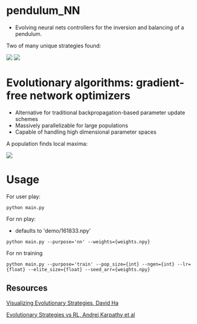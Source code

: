# pendulum_NN
- Evolving neural nets controllers for the inversion and balancing of a pendulum.

Two of many unique strategies found:

![](https://i.gyazo.com/fb60fa265c96b1dfeccb1d16e304f85a.gif) ![](https://i.gyazo.com/29696354e74c8048c366f08f7b300834.gif)

# Evolutionary algorithms: gradient-free network optimizers
- Alternative for traditional backpropagation-based parameter update schemes
- Massively parallelizable for large populations
- Capable of handling high dimensional parameter spaces

A population finds local maxima:

![](https://blog.otoro.net/assets/20171031/rastrigin/simplees.gif)

# Usage

For user play:
```
python main.py
```

For nn play:
- defaults to 'demo/161833.npy'
```
python main.py --purpose='nn' --weights={weights.npy}
```

For nn training
```
python main.py --purpose='train' --pop_size={int} --ngen={int} --lr={float} --elite_size={float} --seed_arr={weights.npy}
```

## Resources
[Visualizing Evolutionary Strategies, David Ha](https://blog.otoro.net/2017/10/29/visual-evolution-strategies/) 
 
[Evolutionary Strategies vs RL, Andrej Karpathy et al](https://openai.com/blog/evolution-strategies/)
